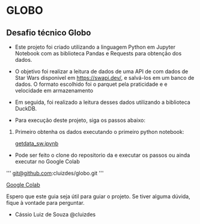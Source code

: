 # GLOBO
## Desafio técnico Globo

- Este projeto foi criado utilizando a linguagem Python em Jupyter Notebook com as biblioteca Pandas e Requests para
obtenção dos dados.

- O objetivo foi realizar a leitura de dados de uma API de com dados de Star Wars disponivel em https://swapi.dev/, 
e salvá-los em um banco de dados. O formato escolhido foi o parquet pela praticidade e e velocidade em armazenamento

- Em seguida, foi realizado a leitura desses dados utilizando a biblioteca DuckDB.

- Para execução deste projeto, siga os passos abaixo:

1. Primeiro obtenha os dados executando o primeiro python notebook:
    
    [getdata_sw.ipynb](getdata_sw.ipynb) 
- Pode ser feito o clone do repositorio da e executar os passos ou ainda executar no Google Colab

'''
git@github.com:cluizdes/globo.git
'''

[Google Colab](https://colab.research.google.com/github/cluizdes/globo/blob/dev/getdata_sw.ipynb)
    

Espero que este guia seja útil para guiar o projeto. Se tiver alguma dúvida, fique à vontade para perguntar.

* Cássio Luiz de Souza
@cluizdes
